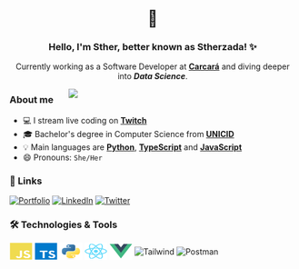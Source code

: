 <div align="center">
  
# 🤍

### Hello, I'm Sther, better known as **Stherzada**! ✨

Currently working as a Software Developer at [**Carcará**](https://www.linkedin.com/company/carcará) and diving deeper into **_Data Science_**.

<img src="https://i.imgur.com/JLRMKTS.gif" width="400px" align="right" />

</div>

### About me
- 💻 I stream live coding on [**Twitch**](https://www.twitch.tv/stherzada)
- 🎓 Bachelor's degree in Computer Science from [**UNICID**](https://www.unicid.edu.br)
- 💡 Main languages are [**Python**](https://python.org), [**TypeScript**](https://www.typescriptlang.org) and [**JavaScript**](https://developer.mozilla.org/en-US/docs/Web/JavaScript)
- 😄 Pronouns: `She/Her`

### 🔗 Links
[![Portfolio](https://img.shields.io/badge/Portfolio-000000?style=for-the-badge&logo=notion&logoColor=white)](https://stherzada.github.io/portfolio/)
[![LinkedIn](https://img.shields.io/badge/LinkedIn-0077B5?style=for-the-badge&logo=linkedin&logoColor=white)](https://www.linkedin.com/in/sthefany-sther/)
[![Twitter](https://img.shields.io/badge/Twitter-1DA1F2?style=for-the-badge&logo=twitter&logoColor=white)](https://twitter.com/stherzada)

### 🛠️ Technologies & Tools
<div style="display: inline_block">
  <img align="center" alt="JavaScript" height="30" width="40" src="https://raw.githubusercontent.com/devicons/devicon/master/icons/javascript/javascript-plain.svg">
  <img align="center" alt="TypeScript" height="30" width="40" src="https://raw.githubusercontent.com/devicons/devicon/master/icons/typescript/typescript-plain.svg">
  <img align="center" alt="Python" height="30" width="40" src="https://raw.githubusercontent.com/devicons/devicon/master/icons/python/python-original.svg">
  <img align="center" alt="React" height="30" width="40" src="https://raw.githubusercontent.com/devicons/devicon/master/icons/react/react-original.svg">
  <img align="center" alt="Vue" height="30" width="40" src="https://raw.githubusercontent.com/devicons/devicon/master/icons/vuejs/vuejs-original.svg">
  <img align="center" alt="Tailwind" height="30" width="40" src="https://www.vectorlogo.zone/logos/tailwindcss/tailwindcss-icon.svg">
  <img align="center" alt="Postman" height="30" width="40" src="https://www.vectorlogo.zone/logos/getpostman/getpostman-icon.svg">
</div>

